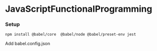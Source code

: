 # JavaScriptFunctionalProgramming

### Setup

    npm install @babel/core  @babel/node @babel/preset-env jest

Add babel.config.json
